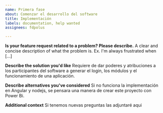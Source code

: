 ```yaml
---
name: Primera fase
about: Comenzar el desarrollo del software
title: Implementación
labels: documentation, help wanted
assignees: fdpolus

---
```


**Is your feature request related to a problem? Please describe.**
A clear and concise description of what the problem is. Ex. I'm always frustrated when [...]

**Describe the solution you'd like**
Requiere de dar poderes y atribuciones a los participantes del software a generar el login, los módulos y el funcionamiento de una aplicación.

**Describe alternatives you've considered**
Si no funciona la implementación en Angular y nodejs, se pensara una manera de crear este proyecto con Power Bi.

**Additional context**
Si tenemos nuevas preguntas las adjuntaré aqui
